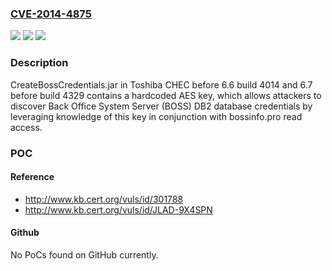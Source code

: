 ### [CVE-2014-4875](https://cve.mitre.org/cgi-bin/cvename.cgi?name=CVE-2014-4875)
![](https://img.shields.io/static/v1?label=Product&message=n%2Fa&color=blue)
![](https://img.shields.io/static/v1?label=Version&message=n%2Fa&color=blue)
![](https://img.shields.io/static/v1?label=Vulnerability&message=n%2Fa&color=brighgreen)

### Description

CreateBossCredentials.jar in Toshiba CHEC before 6.6 build 4014 and 6.7 before build 4329 contains a hardcoded AES key, which allows attackers to discover Back Office System Server (BOSS) DB2 database credentials by leveraging knowledge of this key in conjunction with bossinfo.pro read access.

### POC

#### Reference
- http://www.kb.cert.org/vuls/id/301788
- http://www.kb.cert.org/vuls/id/JLAD-9X4SPN

#### Github
No PoCs found on GitHub currently.

